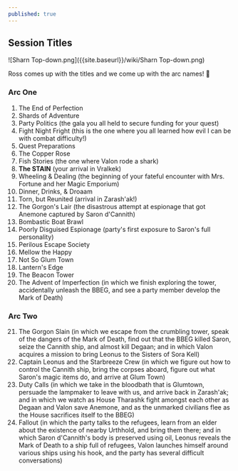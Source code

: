 ```yaml
---
published: true
---
```

## Session Titles

![Sharn Top-down.png]({{site.baseurl}}/wiki/Sharn Top-down.png)

Ross comes up with the titles and we come up with the arc names! 🌟

### Arc One

1. The End of Perfection
2. Shards of Adventure
3. Party Politics (the gala you all held to secure funding for your quest)
4. Fight Night Fright (this is the one where you all learned how evil I can be with combat difficulty!)
5. Quest Preparations
6. The Copper Rose
7. Fish Stories (the one where Valon rode a shark)
8. **The STAIN** (your arrival in Vralkek)
9. Wheeling & Dealing (the beginning of your fateful encounter with Mrs. Fortune and her Magic Emporium)
10. Dinner, Drinks, & Droaam
11. Torn, but Reunited (arrival in Zarash'ak!)
12. The Gorgon's Lair (the disastrous attempt at espionage that got Anemone captured by Saron d'Cannith)
13. Bombastic Boat Brawl
14. Poorly Disguised Espionage (party's first exposure to Saron's full personality)
15. Perilous Escape Society
16. Mellow the Happy
17. Not So Glum Town
18. Lantern's Edge
19. The Beacon Tower
20. The Advent of Imperfection (in which we finish exploring the tower, accidentally unleash the BBEG, and see a party member develop the Mark of Death)

### Arc Two

21. The Gorgon Slain (in which we escape from the crumbling tower, speak of the dangers of the Mark of Death, find out that the BBEG killed Saron, seize the Cannith ship, and almost kill Degaan; and in which Valon acquires a mission to bring Leonus to the Sisters of Sora Kell)
22. Captain Leonus and the Starbreeze Crew (in which we figure out how to control the Cannith ship, bring the corpses aboard, figure out what Saron's magic items do, and arrive at Glum Town)
23. Duty Calls (in which we take in the bloodbath that is Glumtown, persuade the lampmaker to leave with us, and arrive back in Zarash'ak; and in which we watch as House Tharashk fight amongst each other as Degaan and Valon save Anemone, and as the unmarked civilians flee as the House sacrifices itself to the BBEG)
24. Fallout (in which the party talks to the refugees, learn from an elder about the existence of nearby Urthhold, and bring them there; and in which Saron d'Cannith's body is preserved using oil, Leonus reveals the Mark of Death to a ship full of refugees, Valon launches himself around various ships using his hook, and the party has several difficult conversations)
